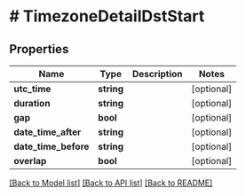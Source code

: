 # # TimezoneDetailDstStart

## Properties

Name | Type | Description | Notes
------------ | ------------- | ------------- | -------------
**utc_time** | **string** |  | [optional]
**duration** | **string** |  | [optional]
**gap** | **bool** |  | [optional]
**date_time_after** | **string** |  | [optional]
**date_time_before** | **string** |  | [optional]
**overlap** | **bool** |  | [optional]

[[Back to Model list]](../../README.md#models) [[Back to API list]](../../README.md#api-endpoints) [[Back to README]](../../README.md)
